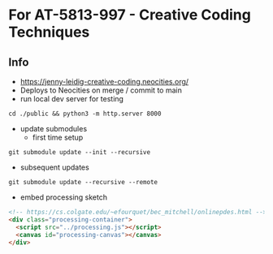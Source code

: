 # For AT-5813-997 - Creative Coding Techniques

## Info

- https://jenny-leidig-creative-coding.neocities.org/
- Deploys to Neocities on merge / commit to main
- run local dev server for testing

```shell
cd ./public && python3 -m http.server 8000
```

- update submodules
  - first time setup

```shell
git submodule update --init --recursive
```

- subsequent updates

```shell
git submodule update --recursive --remote
```

- embed processing sketch

```html
<!-- https://cs.colgate.edu/~efourquet/bec_mitchell/onlinepdes.html -->
<div class="processing-container">
  <script src="../processing.js"></script>
  <canvas id="processing-canvas"></canvas>
</div>
```
